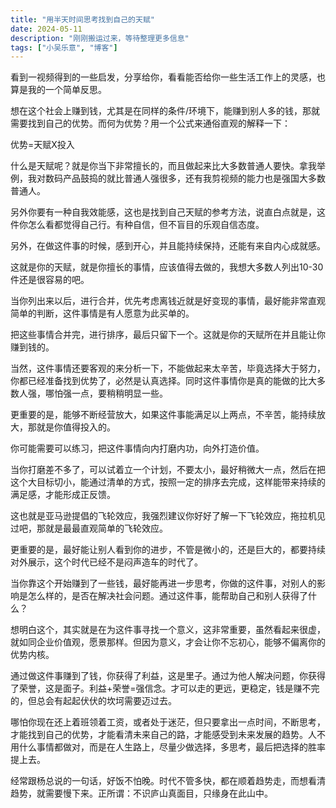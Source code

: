 ```yaml
---
title: "用半天时间思考找到自己的天赋"
date: 2024-05-11
description: "刚刚搬运过来，等待整理更多信息"
tags: ["小吴乐意", "博客"]
---
```


看到一视频得到的一些启发，分享给你，看看能否给你一些生活工作上的灵感，也算是我的一个简单反思。

想在这个社会上赚到钱，尤其是在同样的条件/环境下，能赚到别人多的钱，那就需要找到自己的优势。而何为优势？用一个公式来通俗直观的解释一下：

优势=天赋X投入

什么是天赋呢？就是你当下非常擅长的，而且做起来比大多数普通人要快。拿我举例，我对数码产品鼓捣的就比普通人强很多，还有我剪视频的能力也是强国大多数普通人。

另外你要有一种自我效能感，这也是找到自己天赋的参考方法，说直白点就是，这件你怎么看都觉得自己行。有种自信，但不盲目的乐观自信态度。

另外，在做这件事的时候，感到开心，并且能持续保持，还能有来自内心成就感。

这就是你的天赋，就是你擅长的事情，应该值得去做的，我想大多数人列出10-30件还是很容易的吧。

当你列出来以后，进行合并，优先考虑离钱近就是好变现的事情，最好能非常直观简单的判断，这件事情是有人愿意为此买单的。

把这些事情合并完，进行排序，最后只留下一个。这就是你的天赋所在并且能让你赚到钱的。

当然，这件事情还要客观的来分析一下，不能做起来太辛苦，毕竟选择大于努力，你都已经准备找到优势了，必然是认真选择。同时这件事情你是真的能做的比大多数人强，哪怕强一点，要稍稍明显一些。

更重要的是，能够不断经营放大，如果这件事能满足以上两点，不辛苦，能持续放大，那就是你值得投入的。

你可能需要可以练习，把这件事情向内打磨内功，向外打造价值。

当你打磨差不多了，可以试着立一个计划，不要太小，最好稍微大一点，然后在把这个大目标切小，能通过清单的方式，按照一定的排序去完成，这样能带来持续的满足感，才能形成正反馈。

这也就是亚马逊提倡的飞轮效应，我强烈建议你好好了解一下飞轮效应，拖拉机见过吧，那就是最最直观简单的飞轮效应。

更重要的是，最好能让别人看到你的进步，不管是微小的，还是巨大的，都要持续对外展示，这个时代已经不是闷声造车的时代了。

当你靠这个开始赚到了一些钱，最好能再进一步思考，你做的这件事，对别人的影响是怎么样的，是否在解决社会问题。通过这件事，能帮助自己和别人获得了什么？

想明白这个，其实就是在为这件事寻找一个意义，这非常重要，虽然看起来很虚，就如同企业价值观，愿景那样。但因为意义，才会让你不忘初心，能够不偏离你的优势内核。

通过做这件事赚到了钱，你获得了利益，这是里子。通过为他人解决问题，你获得了荣誉，这是面子。利益+荣誉=强信念。才可以走的更远，更稳定，钱是赚不完的，但总会有起起伏伏的坎坷需要迈过去。

哪怕你现在还上着班领着工资，或者处于迷茫，但只要拿出一点时间，不断思考，才能找到自己的优势，才能看清未来自己的路，才能感受到未来发展的趋势。人不用什么事情都做对，而是在人生路上，尽量少做选择，多思考，最后把选择的胜率提上去。

经常跟杨总说的一句话，好饭不怕晚。时代不管多快，都在顺着趋势走，而想看清趋势，就需要慢下来。正所谓：不识庐山真面目，只缘身在此山中。
